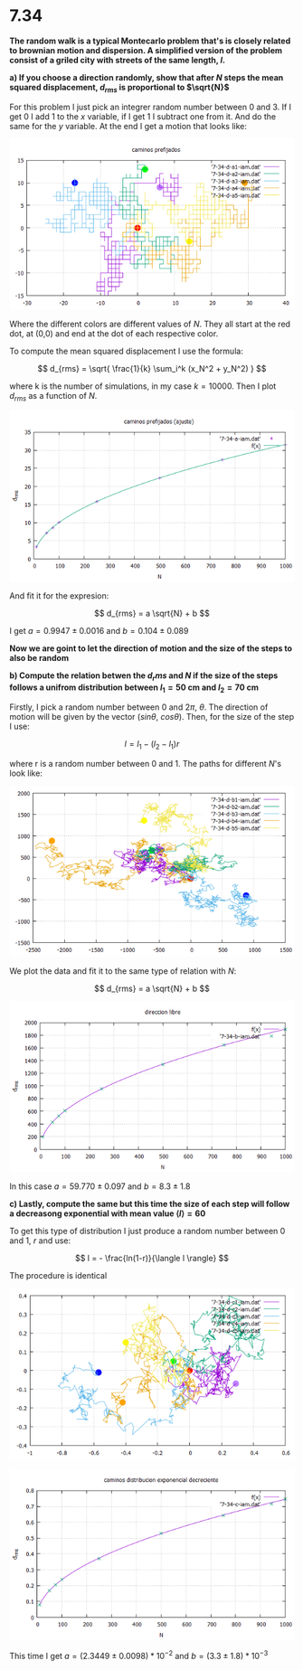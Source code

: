 # 7.34

**The random walk is a typical Montecarlo problem that's is closely related to brownian motion and dispersion. A simplified version of the problem consist of a griled city with streets of the same length, $l$.**

**a) If you choose a direction randomly, show that after $N$ steps the mean squared displacement, $d_{rms}$ is proportional to $\sqrt{N}$**

For this problem I just pick an integrer random number between 0 and 3. If I get 0 I add 1 to the $x$ variable, if I get 1 I subtract one from it. And do the same for the $y$ variable. At the end I get a motion that looks like: 

![alt text][logo]

[logo]:https://github.com/Olinty-3/Computational-physic/blob/main/7-34-iam/7-34-d1-iam.png

Where the different colors are different values of $N$. They all start at the red dot, at (0,0) and end at the dot of each respective color.

To compute the mean squared displacement I use the formula: 

$$ d_{rms} = \sqrt{ \frac{1}{k} \sum_i^k (x_N^2 + y_N^2) } $$

where k is the number of simulations, in my case $k=10000$. Then I plot $d_{rms}$ as a function of $N$.

![alt text][logo2]

[logo2]:https://github.com/Olinty-3/Computational-physic/blob/main/7-34-iam/7-34-a2-iam.png

And fit it for the expresion: 

$$ d_{rms} = a \sqrt{N} + b $$

I get $a = 0.9947 \pm 0.0016$ and $b =0.104 \pm 0.089$


**Now we are goint to let the direction of motion and the size of the steps to also be random**

**b) Compute the relation betwen the $d_rms$ and $N$ if the size of the steps follows a unifrom distribution between $l_1 = 50$ cm and $l_2 = 70$ cm**

Firstly, I pick a random number between 0 and $2\pi$, $\theta$. The direction of motion will be given by the vector ($sin\theta$, $cos\theta$). Then, for the size of the step I use: 

$$ l = l_1 - (l_2-l_1) r $$

where r is a random number between 0 and 1. The paths for different $N$'s look like: 

![alt text][logo3]

[logo3]:https://github.com/Olinty-3/Computational-physic/blob/main/7-34-iam/7-34-d2-iam.png

We plot the data and fit it to the same type of relation with $N$: 

$$ d_{rms} = a \sqrt{N} + b $$

![alt text][logo4]

[logo4]:https://github.com/Olinty-3/Computational-physic/blob/main/7-34-iam/7-34-b2-iam.png

In this case $a = 59.770 \pm 0.097$ and $b = 8.3 \pm 1.8$ 

**c) Lastly, compute the same but this time the size of each step will follow a decreasong exponential with mean value $\langle l \rangle = 60$**

To get this type of distribution I just produce a random number between 0 and 1, $r$ and use:

$$ l = - \frac{ln(1-r)}{\langle l \rangle} $$

The procedure is identical 

![alt text][logo5]

[logo5]:https://github.com/Olinty-3/Computational-physic/blob/main/7-34-iam/7-34-d3-iam.png

![alt text][logo6]

[logo6]:https://github.com/Olinty-3/Computational-physic/blob/main/7-34-iam/7-34-c2-iam.png

This time I get $a = (2.3449 \pm 0.0098) * 10^{-2}$ and $b = (3.3 \pm 1.8) * 10^{-3}$




















